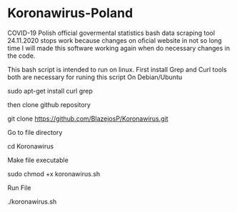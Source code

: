 # Koronawirus-Poland 
 COVID-19 Polish official govermental statistics bash data scraping tool
24.11.2020 stops work because changes on oficial website in not so long time I will made this software working again when do necessary changes in the code.

This bash script is intended to run on linux.
First install Grep and Curl tools both are necessary for runing this script
On Debian/Ubuntu

sudo apt-get install curl grep

then clone github repository

git clone https://github.com/BlazejosP/Koronawirus.git

Go to file directory

cd Koronawirus

Make file executable

sudo chmod +x koronawirus.sh

Run File

./koronawirus.sh


